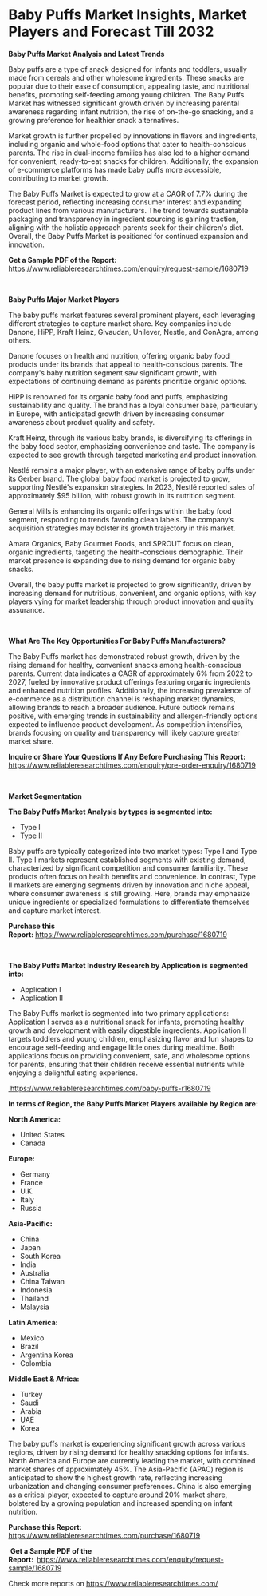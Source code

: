 <p><h1>Baby Puffs Market Insights, Market Players and Forecast Till 2032</h1></p><p><strong>Baby Puffs Market Analysis and Latest Trends</strong></p>
<p><p>Baby puffs are a type of snack designed for infants and toddlers, usually made from cereals and other wholesome ingredients. These snacks are popular due to their ease of consumption, appealing taste, and nutritional benefits, promoting self-feeding among young children. The Baby Puffs Market has witnessed significant growth driven by increasing parental awareness regarding infant nutrition, the rise of on-the-go snacking, and a growing preference for healthier snack alternatives.</p><p>Market growth is further propelled by innovations in flavors and ingredients, including organic and whole-food options that cater to health-conscious parents. The rise in dual-income families has also led to a higher demand for convenient, ready-to-eat snacks for children. Additionally, the expansion of e-commerce platforms has made baby puffs more accessible, contributing to market growth. </p><p>The Baby Puffs Market is expected to grow at a CAGR of 7.7% during the forecast period, reflecting increasing consumer interest and expanding product lines from various manufacturers. The trend towards sustainable packaging and transparency in ingredient sourcing is gaining traction, aligning with the holistic approach parents seek for their children's diet. Overall, the Baby Puffs Market is positioned for continued expansion and innovation.</p></p>
<p><strong>Get a Sample PDF of the Report:&nbsp;</strong> <a href="https://www.reliableresearchtimes.com/enquiry/request-sample/1680719?utm_campaign=3214&utm_medium=2&utm_source=Github&utm_content=ia&utm_term=24032025&utm_id=baby-puffs">https://www.reliableresearchtimes.com/enquiry/request-sample/1680719</a></p>
<p>&nbsp;</p>
<p><strong>Baby Puffs Major Market Players</strong></p>
<p><p>The baby puffs market features several prominent players, each leveraging different strategies to capture market share. Key companies include Danone, HiPP, Kraft Heinz, Givaudan, Unilever, Nestle, and ConAgra, among others.</p><p>Danone focuses on health and nutrition, offering organic baby food products under its brands that appeal to health-conscious parents. The company's baby nutrition segment saw significant growth, with expectations of continuing demand as parents prioritize organic options.</p><p>HiPP is renowned for its organic baby food and puffs, emphasizing sustainability and quality. The brand has a loyal consumer base, particularly in Europe, with anticipated growth driven by increasing consumer awareness about product quality and safety.</p><p>Kraft Heinz, through its various baby brands, is diversifying its offerings in the baby food sector, emphasizing convenience and taste. The company is expected to see growth through targeted marketing and product innovation.</p><p>Nestlé remains a major player, with an extensive range of baby puffs under its Gerber brand. The global baby food market is projected to grow, supporting Nestlé's expansion strategies. In 2023, Nestlé reported sales of approximately $95 billion, with robust growth in its nutrition segment.</p><p>General Mills is enhancing its organic offerings within the baby food segment, responding to trends favoring clean labels. The company’s acquisition strategies may bolster its growth trajectory in this market.</p><p>Amara Organics, Baby Gourmet Foods, and SPROUT focus on clean, organic ingredients, targeting the health-conscious demographic. Their market presence is expanding due to rising demand for organic baby snacks.</p><p>Overall, the baby puffs market is projected to grow significantly, driven by increasing demand for nutritious, convenient, and organic options, with key players vying for market leadership through product innovation and quality assurance.</p></p>
<p>&nbsp;</p>
<p><strong>What Are The Key Opportunities For Baby Puffs Manufacturers?</strong></p>
<p><p>The Baby Puffs market has demonstrated robust growth, driven by the rising demand for healthy, convenient snacks among health-conscious parents. Current data indicates a CAGR of approximately 6% from 2022 to 2027, fueled by innovative product offerings featuring organic ingredients and enhanced nutrition profiles. Additionally, the increasing prevalence of e-commerce as a distribution channel is reshaping market dynamics, allowing brands to reach a broader audience. Future outlook remains positive, with emerging trends in sustainability and allergen-friendly options expected to influence product development. As competition intensifies, brands focusing on quality and transparency will likely capture greater market share.</p></p>
<p><strong>Inquire or Share Your Questions If Any Before Purchasing This Report:</strong> <a href="https://www.reliableresearchtimes.com/enquiry/pre-order-enquiry/1680719?utm_campaign=3214&utm_medium=2&utm_source=Github&utm_content=ia&utm_term=24032025&utm_id=baby-puffs">https://www.reliableresearchtimes.com/enquiry/pre-order-enquiry/1680719</a></p>
<p>&nbsp;</p>
<p><strong>Market Segmentation</strong></p>
<p><strong>The Baby Puffs Market Analysis by types is segmented into:</strong></p>
<p><ul><li>Type I</li><li>Type II</li></ul></p>
<p><p>Baby puffs are typically categorized into two market types: Type I and Type II. Type I markets represent established segments with existing demand, characterized by significant competition and consumer familiarity. These products often focus on health benefits and convenience. In contrast, Type II markets are emerging segments driven by innovation and niche appeal, where consumer awareness is still growing. Here, brands may emphasize unique ingredients or specialized formulations to differentiate themselves and capture market interest.</p></p>
<p><strong>Purchase this Report:&nbsp;</strong><a href="https://www.reliableresearchtimes.com/purchase/1680719?utm_campaign=3214&utm_medium=2&utm_source=Github&utm_content=ia&utm_term=24032025&utm_id=baby-puffs">https://www.reliableresearchtimes.com/purchase/1680719</a></p>
<p>&nbsp;</p>
<p><strong>The Baby Puffs Market Industry Research by Application is segmented into:</strong></p>
<p><ul><li>Application I</li><li>Application II</li></ul></p>
<p><p>The Baby Puffs market is segmented into two primary applications: Application I serves as a nutritional snack for infants, promoting healthy growth and development with easily digestible ingredients. Application II targets toddlers and young children, emphasizing flavor and fun shapes to encourage self-feeding and engage little ones during mealtime. Both applications focus on providing convenient, safe, and wholesome options for parents, ensuring that their children receive essential nutrients while enjoying a delightful eating experience.</p></p>
<p><a href="https://www.reliableresearchtimes.com/baby-puffs-r1680719?utm_campaign=3214&utm_medium=2&utm_source=Github&utm_content=ia&utm_term=24032025&utm_id=baby-puffs">&nbsp;https://www.reliableresearchtimes.com/baby-puffs-r1680719</a></p>
<p><strong>In terms of Region, the Baby Puffs Market Players available by Region are:</strong></p>
<p>
    <p> <strong> North America: </strong>
        <ul>
            <li>United States</li>
            <li>Canada</li>
        </ul>
        </p> 
    <p> <strong> Europe: </strong>
        <ul>
            <li>Germany</li>
            <li>France</li>
            <li>U.K.</li>
            <li>Italy</li>
            <li>Russia</li>
        </ul>
        </p> 
    <p> <strong> Asia-Pacific: </strong>
        <ul>
            <li>China</li>
            <li>Japan</li>
            <li>South Korea</li>
            <li>India</li>
            <li>Australia</li>
            <li>China Taiwan</li>
            <li>Indonesia</li>
            <li>Thailand</li>
            <li>Malaysia</li>
        </ul>
        </p> 
    <p> <strong> Latin America: </strong>
        <ul>
            <li>Mexico</li>
            <li>Brazil</li>
            <li>Argentina Korea</li>
            <li>Colombia</li>
        </ul>
        </p> 
    <p> <strong> Middle East & Africa: </strong>
        <ul>
            <li>Turkey</li>
            <li>Saudi</li>
            <li>Arabia</li>
            <li>UAE</li>
            <li>Korea</li>
        </ul>
    </p>
    </p>
<p><p>The baby puffs market is experiencing significant growth across various regions, driven by rising demand for healthy snacking options for infants. North America and Europe are currently leading the market, with combined market shares of approximately 45%. The Asia-Pacific (APAC) region is anticipated to show the highest growth rate, reflecting increasing urbanization and changing consumer preferences. China is also emerging as a critical player, expected to capture around 20% market share, bolstered by a growing population and increased spending on infant nutrition.</p></p>
<p><strong>Purchase this Report: </strong><a href="https://www.reliableresearchtimes.com/purchase/1680719?utm_campaign=3214&utm_medium=2&utm_source=Github&utm_content=ia&utm_term=24032025&utm_id=baby-puffs">https://www.reliableresearchtimes.com/purchase/1680719</a></p>
<p>&nbsp;<strong>Get a Sample PDF of the Report:&nbsp;&nbsp;</strong><a href="https://www.reliableresearchtimes.com/enquiry/request-sample/1680719?utm_campaign=3214&utm_medium=2&utm_source=Github&utm_content=ia&utm_term=24032025&utm_id=baby-puffs">https://www.reliableresearchtimes.com/enquiry/request-sample/1680719</a></p>
<p><strong></strong></p>
<p>Check more reports on <a href="https://www.reliableresearchtimes.com/?utm_campaign=3214&utm_medium=2&utm_source=Github&utm_content=ia&utm_term=24032025&utm_id=baby-puffs">https://www.reliableresearchtimes.com/</a></p>